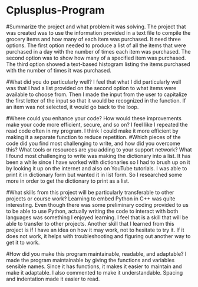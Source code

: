 # Cplusplus-Program

#Summarize the project and what problem it was solving.
  The project that was created was to use the information provided in a text file to compile the grocery items and how many of each item was purchased.  It need three options.  The first option needed to produce a list of all the items that were purchased in a day with the number of times each item was purchased.  The second option was to show how many of a specified item was purchased.  The third option showed a text-based histogram listing the items purchased with the number of times it was purchased.
  
#What did you do particularly well?
  I feel that what I did particularly well was that I had a list provided on the second option to what items were available to choose from.  Then I made the input from the user to capitalize the first letter of the input so that it would be recognized in the function.  If an item was not selected, it would go back to the loop.
  
#Where could you enhance your code? How would these improvements make your code more efficient, secure, and so on?
  I feel like I repeated the read code often in my program.  I think I could make it more efficient by making it a separate function to reduce repetition.
#Which pieces of the code did you find most challenging to write, and how did you overcome this? What tools or resources are you adding to your support network?
  What I found most challenging to write was making the dictionary into a list.  It has been a while since I have worked with dictionaries so I had to brush up on it by looking it up on the internet and also on YouTube tutorials.  I was able to print it in dictionary form but wanted it in list form.  So I researched some more in order to get the dictionary to print as a list.  
  
#What skills from this project will be particularly transferable to other projects or course work?
  Learning to embed Python in C++ was quite interesting.  Even though there was some preliminary coding provided to us to be able to use Python, actually writing the code to interact with both languages was something I enjoyed learning.  I feel that is a skill that will be able to transfer to other projects.  Another skill that I learned from this project is if I have an idea on how it may work, not to hesitate to try it.  If it does not work, it helps with troubleshooting and figuring out another way to get it to work.
  
#How did you make this program maintainable, readable, and adaptable?
  I made the program maintainable by giving the functions and variables sensible names. Since it has functions, it makes it easier to maintain and make it adaptable.  I also commented to make it understandable.  Spacing and indentation made it easier to read.
